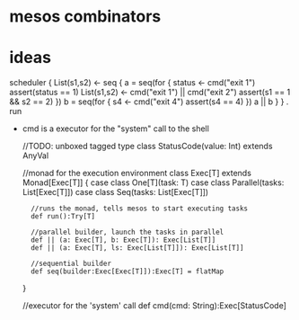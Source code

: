 mesos combinators
=================

ideas
=====
scheduler {
	List(s1,s2) <- seq {
			a = seq(for {
				status <- cmd("exit 1")
				assert(status == 1)
				List(s1,s2) <- cmd("exit 1") || cmd("exit 2")
				assert(s1 == 1 && s2 == 2)
			})
			b = seq(for {
				s4 <- cmd("exit 4")
				assert(s4 == 4)
		  })
			a || b
		}
} . run

* cmd is a executor for the "system" call to the shell

	//TODO: unboxed tagged type
	class StatusCode(value: Int) extends AnyVal

	//monad for the execution environment
	class Exec[T] extends Monad[Exec[T]] {
		case class One[T](task: T)
		case class Parallel(tasks: List[Exec[T]])
		case class Seq(tasks: List[Exec[T]])

		//runs the monad, tells mesos to start executing tasks
		def run():Try[T]

		//parallel builder, launch the tasks in parallel 
		def || (a: Exec[T], b: Exec[T]): Exec[List[T]]
		def || (a: Exec[T], ls: Exec[List[T]]): Exec[List[T]]

		//sequential builder
		def seq(builder:Exec[Exec[T]]):Exec[T] = flatMap
	}
	
	//executor for the 'system' call
	def cmd(cmd: String):Exec[StatusCode]
	

